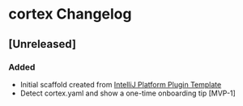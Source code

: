 <!-- Keep a Changelog guide -> https://keepachangelog.com -->

# cortex Changelog

## [Unreleased]
### Added
- Initial scaffold created from [IntelliJ Platform Plugin Template](https://github.com/JetBrains/intellij-platform-plugin-template)
- Detect cortex.yaml and show a one-time onboarding tip [MVP-1]
